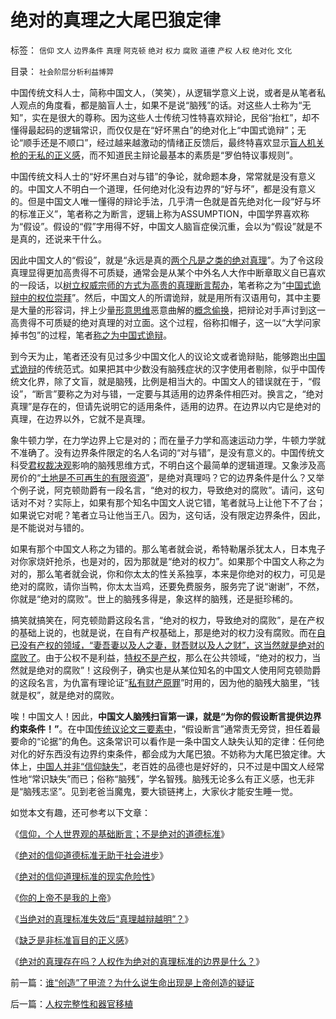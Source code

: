 # 绝对的真理之大尾巴狼定律

标签： `信仰` `文人` `边界条件` `真理` `阿克顿` `绝对` `权力` `腐败` `道德` `产权` `人权` `绝对化` `文化` 

目录： `社会阶层分析利益博羿`

中国传统文科人士，简称中国文人，（笑笑），从逻辑学意义上说，或者是从笔者私人观点的角度看，都是脑盲人士，如果不是说“脑残”的话。对这些人士称为“无知”，实在是很大的尊称。因为这些人士传统习性特喜欢辩论，民俗“抬杠”，却不懂得最起码的逻辑常识，而仅仅是在“好坏黑白”的绝对化上“中国式诡辩”；无论“顺手还是不顺口”，经过越来越激动的情绪正反馈后，最终特喜欢显示[盲人机关枪的无私的正义感](../../../2009/11/14/正义感也可以变得非常可怕.md)，而不知道民主辩论最基本的素质是“罗伯特议事规则”。

中国传统文科人士的“好坏黑白对与错”的争论，就命题本身，常常就是没有意义的。中国文人不明白一个道理，任何绝对化没有边界的“好与坏”，都是没有意义的。但是中国文人唯一懂得的辩论手法，几乎清一色就是首先绝对化一段“好与坏的标准正义”，笔者称之为断言，逻辑上称为ASSUMPTION，中国学界喜欢称为“假设”。假设的“假”字用得不好，中国文人脑盲症侯沉重，会以为“假设”就是不是真的，还说来干什么。

因此中国文人的“假设”，就是“永远是真的[两个凡是之类的绝对真理](http://hi.baidu.com/darthchn/blog/item/369488acf4033d004a36d633.html)”。为了令这段真理显得更加高贵得不可质疑，通常会是从某个中外名人大作中断章取义自已喜欢的一段话，以[树立权威宗师的方式为高贵的真理断言帮办](../../../2009/7/27/离不开哲学理论的文化离不开权威的N代宗师.md)，笔者称之为“[中国式诡辩中的权位崇拜](../../../2008/10/10/中国式诡辩：官本位文化之权位崇拜心魔.md)”。然后，中国文人的所谓诡辩，就是用所有汉语用句，其中主要是大量的形容词，拌上少量[形意思维](../../../2009/4/17/形意思维：科学类思维和哲学类思维的根本区别.md)恶意曲解的[概念偷换](http://blog.sina.com.cn/s/blog_5563a64d0100czl8.html)，把辩论对手声讨到这一高贵得不可质疑的绝对真理的对立面。这个过程，俗称扣帽子，这一以“大学问家掉书包”的过程，笔者[称之为中国式诡辩](../../../2008/8/31/“大学无书”，远离中国式诡辩！.md)。

到今天为止，笔者还没有见过多少中国文化人的议论文或者诡辩贴，能够跑出[中国式诡辩](../../../2008/8/31/“大学无书”，远离中国式诡辩！.md)的传统范式。如果把其中少数没有脑残症状的汉字使用者剔除，似乎中国传统文化界，除了文盲，就是脑残，比例是相当大的。中国文人的错误就在于，“假设”，“断言”要称之为对与错，一定要与其适用的边界条件相匹对。换言之，“绝对真理”是存在的，但请先说明它的适用条件，适用的边界。在边界以内它是绝对的真理，在边界以外，它就不是真理。

象牛顿力学，在力学边界上它是对的；而在量子力学和高速运动力学，牛顿力学就不准确了。没有边界条件限定的名人名词的“对与错”，是没有意义的。中国传统文科受[君权裁决观](../../../2009/3/25/中国式诡辩：疑证从有，君权裁决.md)影响的脑残思维方式，不明白这个最简单的逻辑道理。又象涉及高房价的“[土地是不可再生的有限资源](../../../2009/1/18/土地资源不可再生是开发商的谎言，粮食危机子虚乌有.md)”，是绝对真理吗？它的边界条件是什么？又举个例子说，阿克顿勋爵有一段名言，“绝对的权力，导致绝对的腐败”。请问，这句话对不对？实际上，如果有那个知名中国文人说它错，笔者就马上让他下不了台；如果说它对呢？笔者立马让他当王八。因为，这句话，没有限定边界条件，因此，是不能说对与错的。

如果有那个中国文人称之为错的。那么笔者就会说，希特勒屠杀犹太人，日本鬼子对你家烧奸抢杀，也是对的，因为那就是“绝对的权力”。如果那个中国文人称之为对的，那么笔者就会说，你和你太太的性关系独享，本来是你绝对的权力，可见是绝对的腐败，请你当鸭，你太太当鸡，还要免费服务，服务完了说“谢谢”，不然，你就是“绝对的腐败”。世上的脑残多得是，象这样的脑残，还是挺珍稀的。

搞笑就搞笑在，阿克顿勋爵这段名言，“绝对的权力，导致绝对的腐败”，是在产权的基础上说的，也就是说，在自有产权基础上，那是绝对的权力没有腐败。而在[自已没有产权的领域，“妻吾妻以及人之妻，财吾财以及人之财”，这当然就是绝对的腐败了](../../../2009/11/14/小奴意识缔造了中国传统文化.md)。由于公权不是利益，[特权不是产权](../../../2009/7/21/混水便于摸鱼，特权等于产权.md)，那么在公共领域，“绝对的权力，当然就是绝对的腐败”！这段例子，确实也是从某位知名的中国文人使用阿克顿勋爵的这段名言，为仇富有理论证“[私有财产原罪](../../../2007/9/30/中国人的道德枷锁和个人财富原罪观.md)”时用的，因为他的脑残大脑里，“钱就是权”，就是绝对的腐败。

唉！中国文人！因此，**中国文人脑残扫盲第一课，就是“为你的假设断言提供边界约束条件！”**。在中国[传统议论文三要素中](../../../2009/5/20/疑证与实证及汉议论文三要素论.md)，“假设断言”通常责无旁贷，担任着最要命的“论据”的角色。这条常识可以看作是一条中国文人缺失认知的定律：任何绝对化的好东西没有边界约束条件，都会成为大尾巴狼。不妨称为大尾巴狼定律。大体上，[中国人并非“信仰缺失”](../../../2009/4/11/大学无书：中国信仰缺失是一个伪命题.md)，老百姓的品德也是好好的，只不过是中国文人经常性地“常识缺失”而已；俗称“脑残”，学名智残。脑残无论多么有正义感，也无非是“脑残志坚”。见到老爸当魔鬼，要大锁链拷上，大家伙才能安生睡一觉。

如觉本文有趣，还可参考以下文章：

《[信仰，个人世界观的基础断言；不是绝对的道德标准](../../../2009/3/11/信仰，个人世界观的基础断言；不是绝对的道德标准.md)》

《[绝对的信仰道德标准无助于社会进步](http://darthvad.blog.163.com/blog/static/5339947020094235642948/)》

《[绝对的信仰道理标准的现实危险性](http://darthvad.blog.sohu.com/112211203.html)》

《[你的上帝不是我的上帝](../../../2009/6/25/My&nbsp;God!我的上帝！绝对的真理存在吗？.md)》

《[当绝对的真理标准失效后“真理越辩越明”？](../../../2009/11/16/当绝对的真理标准失效后“真理越辩越明”？.md)》

《[缺乏是非标准盲目的正义感](../../../2009/11/14/正义感也可以变得非常可怕.md)》

《[绝对的真理存在吗？人权作为绝对的真理标准的边界是什么？](../../../2009/7/4/绝对的真理存在吗？历史实证集如何认定.md)》

前一篇：[谁“创造”了甲流？为什么说生命出现是上帝创造的疑证](../../../2009/11/18/谁“创造”了甲流？为什么说生命出现是上帝创造的疑证.md)

后一篇：[人权完整性和器官移植](../../../2009/11/19/人权完整性和器官移植.md)